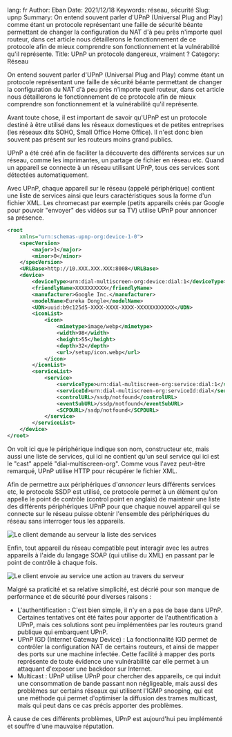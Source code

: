 lang: fr
Author: Eban
Date: 2021/12/18
Keywords: réseau, sécurité
Slug: upnp
Summary: On entend souvent parler d'UPnP (Universal Plug and Play) comme étant un protocole représentant une faille de sécurité béante permettant de changer la configuration du NAT d'à peu près n'importe quel routeur, dans cet article nous détaillerons le fonctionnement de ce protocole afin de mieux comprendre son fonctionnement et la vulnérabilité qu'il représente.
Title: UPnP un protocole dangereux, vraiment ?
Category: Réseau

On entend souvent parler d'UPnP (Universal Plug and Play) comme étant un protocole représentant une faille de sécurité béante permettant de changer la configuration du NAT d'à peu près n'importe quel routeur, dans cet article nous détaillerons le fonctionnement de ce protocole afin de mieux comprendre son fonctionnement et la vulnérabilité qu'il représente.

Avant toute chose, il est important de savoir qu'UPnP est un protocole destiné à être utilisé dans les réseaux domestiques et de petites entreprises (les réseaux dits SOHO, Small Office Home Office). Il n'est donc bien souvent pas présent sur les routeurs moins grand publics.

UPnP a été créé afin de faciliter la découverte des différents services sur un réseau, comme les imprimantes, un partage de fichier en réseau etc. Quand un appareil se connecte à un réseau utilisant UPnP, tous ces services sont détectées automatiquement.

Avec UPnP, chaque appareil sur le réseau (appelé périphérique) contient une liste de services ainsi que leurs caractéristiques sous la forme d'un fichier XML. Les chromecast par exemple (petits appareils créés par Google pour pouvoir "envoyer" des vidéos sur sa TV) utilise UPnP pour annoncer sa présence.

```xml
<root
	xmlns="urn:schemas-upnp-org:device-1-0">
	<specVersion>
		<major>1</major>
		<minor>0</minor>
	</specVersion>
	<URLBase>http://10.XXX.XXX.XXX:8008</URLBase>
	<device>
		<deviceType>urn:dial-multiscreen-org:device:dial:1</deviceType>
		<friendlyName>XXXXXXXXXX</friendlyName>
		<manufacturer>Google Inc.</manufacturer>
		<modelName>Eureka Dongle</modelName>
		<UDN>uuid:b9c125d5-XXXX-XXXX-XXXX-XXXXXXXXXXXX</UDN>
		<iconList>
			<icon>
				<mimetype>image/webp</mimetype>
				<width>98</width>
				<height>55</height>
				<depth>32</depth>
				<url>/setup/icon.webp</url>
			</icon>
		</iconList>
		<serviceList>
			<service>
				<serviceType>urn:dial-multiscreen-org:service:dial:1</serviceType>
				<serviceId>urn:dial-multiscreen-org:serviceId:dial</serviceId>
				<controlURL>/ssdp/notfound</controlURL>
				<eventSubURL>/ssdp/notfound</eventSubURL>
				<SCPDURL>/ssdp/notfound</SCPDURL>
			</service>
		</serviceList>
	</device>
</root>
```

On voit ici que le périphérique indique son nom, constructeur etc, mais aussi une liste de services, qui ici ne contient qu'un seul service qui ici est le "cast" appelé "dial-multiscreen-org". Comme vous l'avez peut-être remarqué, UPnP utilise HTTP pour récupérer le fichier XML.

Afin de permettre aux périphériques d'*annoncer* leurs différents services etc, le protocole SSDP est utilisé, ce protocole permet à un élément qu'on appelle le point de contrôle (control point en anglais) de maintenir une liste des différents périphériques UPnP pour que chaque nouvel appareil qui se connecte sur le réseau puisse obtenir l'ensemble des périphériques du réseau sans interroger tous les appareils.

![Le client demande au serveur la liste des services](/static/img/upnp/requestList.webp)

Enfin, tout appareil du réseau compatible peut interagir avec les autres appareils à l'aide du langage SOAP (qui utilise du XML) en passant par le point de contrôle à chaque fois.

![Le client envoie au service une action au travers du serveur](/static/img/upnp/action.webp)

Malgré sa praticité et sa relative simplicité, est décrié pour son manque de performance et de sécurité pour diverses raisons :

- L'authentification : C'est bien simple, il n'y en a pas de base dans UPnP. Certaines tentatives ont été faites pour apporter de l'authentification à UPnP, mais ces solutions sont peu implémentées par les routeurs grand publique qui embarquent UPnP.
- UPnP IGD (Internet Gateway Device) : La fonctionnalité IGD permet de contrôler la configuration NAT de certains routeurs, et ainsi de mapper des ports sur une machine infectée. Cette facilité à mapper des ports représente de toute évidence une vulnérabilité car elle permet à un attaquant d'exposer une backdoor sur Internet.
- Multicast : UPnP utilise UPnP pour chercher des appareils, ce qui induit une consommation de bande passant non négligeable, mais aussi des problèmes sur certains réseaux qui utilisent l'IGMP snooping, qui est une méthode qui permet d'optimiser la diffusion des trames multicast, mais qui peut dans ce cas précis apporter des problèmes.

À cause de ces différents problèmes, UPnP est aujourd'hui peu implémenté et souffre d'une mauvaise réputation.
